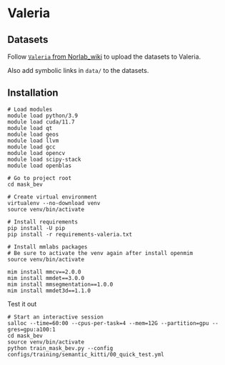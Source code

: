 # Valeria

## Datasets

Follow [`Valeria` from Norlab_wiki](https://github.com/norlab-ulaval/Norlab_wiki/wiki/Valeria) to upload the datasets to
Valeria.

Also add symbolic links in `data/` to the datasets.

## Installation

```shell
# Load modules
module load python/3.9
module load cuda/11.7
module load qt
module load geos
module load llvm
module load gcc
module load opencv
module load scipy-stack
module load openblas

# Go to project root
cd mask_bev

# Create virtual environment
virtualenv --no-download venv
source venv/bin/activate

# Install requirements
pip install -U pip
pip install -r requirements-valeria.txt

# Install mmlabs packages
# Be sure to activate the venv again after install openmim
source venv/bin/activate

mim install mmcv==2.0.0
mim install mmdet==3.0.0
mim install mmsegmentation==1.0.0
mim install mmdet3d==1.1.0
```

Test it out

```shell
# Start an interactive session
salloc --time=60:00 --cpus-per-task=4 --mem=12G --partition=gpu --gres=gpu:a100:1
cd mask_bev
source venv/bin/activate
python train_mask_bev.py --config configs/training/semantic_kitti/00_quick_test.yml
```
